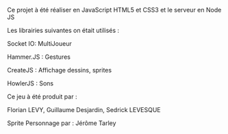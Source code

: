 Ce projet à été réaliser en JavaScript HTML5 et CSS3 et le serveur en Node JS

Les librairies suivantes on était utilisés :

 Socket IO: MultiJoueur

Hammer.JS : Gestures

CreateJS : Affichage dessins, sprites 

HowlerJS : Sons


Ce jeu à été produit par :

Florian LEVY,
Guillaume Desjardin,
Sedrick LEVESQUE

Sprite Personnage par : 
Jérôme Tarley
